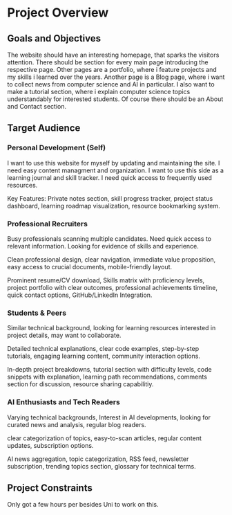 # Project Overview

## Goals and Objectives
The website should have an interesting homepage, that sparks the visitors attention. There should be section for every main page introducing the respective page. Other pages are a portfolio, where i feature projects and my skills i learned over the years. Another page is a Blog page, where i want to collect news from computer science and AI in particular. I also want to make a tutorial section, where i explain computer science topics understandably for interested students. Of course there should be an About and Contact section.

## Target Audience

### Personal Development (Self)
I want to use this website for myself by updating and maintaining the site. I need easy content managment and organization. I want to use this side as a learning journal and skill tracker. I need quick access to frequently used resources.

Key Features: Private notes section, skill progress tracker, project status dashboard, learning roadmap visualization, resource bookmarking system.

### Professional Recruiters
Busy professionals scanning multiple candidates. Need quick access to relevant information. Looking for evidence of skills and experience.

Clean professional design, clear navigation, immediate value proposition, easy access to crucial documents, mobile-friendly layout.

Prominent resume/CV download, Skills matrix with proficiency levels, project portfolio with clear outcomes, professional achievements timeline, quick contact options, GitHub/LinkedIn Integration.

### Students & Peers
Similar technical background, looking for learning resources interested in project details, may want to collaborate.

Detailed technical explanations, clear code examples, step-by-step tutorials, engaging learning content, community interaction options.

In-depth project breakdowns, tutorial section with difficulty levels, code snippets with explanation, learning path recommendations, comments section for discussion, resource sharing capabilitiy.

### AI Enthusiasts and Tech Readers
Varying technical backgrounds, Interest in AI developments, looking for curated news and analysis, regular blog readers.

clear categorization of topics, easy-to-scan articles, regular content updates, subscription options.

AI news aggregation, topic categorization, RSS feed, newsletter subscription, trending topics section, glossary for technical terms.

## Project Constraints
Only got a few hours per besides Uni to work on this.